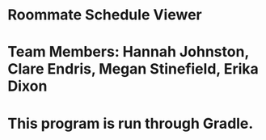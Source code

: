 # Roommate Schedule Viewer 
# Team Members: Hannah Johnston, Clare Endris, Megan Stinefield, Erika Dixon
# This program is run through Gradle. 
